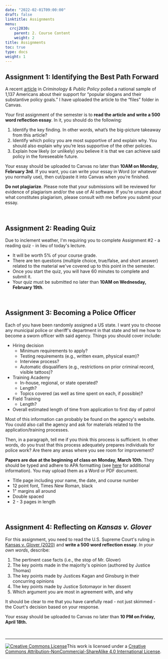 ```yaml
---
date: "2022-02-01T09:00:00"
draft: false
linktitle: Assignments
menu:
  crcj2030:
    parent: 2. Course Content
    weight: 2
title: Assignments
toc: true
type: docs
weight: 1
---
```



## Assignment 1: Identifying the Best Path Forward

A recent [article](https://doi.org/10.1111/1745-9133.12572) in *Criminology & Public Policy* polled a national sample of 1,137 Americans about their support for “popular slogans and their substantive policy goals.” I have uploaded the article to the “files” folder in Canvas.

Your first assignment of the semester is to **read the article and write a 500 word reflection essay**. In it, you should do the following:

1.	Identify the key finding. In other words, what’s the big-picture takeaway from this article? 
2.	Identify which policy you are most supportive of and explain why. You should also explain why you’re less supportive of the other policies.
3.	Explain how likely (or unlikely) you believe it is that we can achieve said policy in the foreseeable future. 

Your essay should be uploaded to Canvas no later than **10AM on Monday, February 3rd**. If you want, you can write your essay in Word (or whatever you normally use), then cut/paste it into Canvas when you’re finished. 

**Do not plagiarize**. Please note that your submissions will be reviewed for evidence of plagiarism and/or the use of AI software. If you’re unsure about what constitutes plagiarism, please consult with me before you submit your essay. 

</br>

## Assignment 2: Reading Quiz

Due to inclement weather, I'm requiring you to complete Assignment #2 - a reading quiz - in lieu of today's lecture.

* It will be worth 5% of your course grade.
* There are ten questions (multiple choice, true/false, and short answer) related to the material we've covered up to this point in the semester.
* Once you start the quiz, you will have 60 minutes to complete and submit it.
* Your quiz must be submitted no later than **10AM on Wednesday, February 19th**. 

</br>

## Assignment 3: Becoming a Police Officer

Each of you have been randomly assigned a US state. I want you to choose any municipal police or sheriff's department in that state and tell me how to become a sworn officer with said agency. Things you should cover include:

* Hiring decision
  - Minimum requirements to apply?
  - Testing requirements (e.g., written exam, physical exam)?
  - Interview process?
  - Automatic disqualifiers (e.g., restrictions on prior criminal record, visible tattoos)?
* Training Academy
  - In-house, regional, or state operated?
  - Length?
  - Topics covered (as well as time spent on each, if possible)?
* Field Training
  - Length?
* Overall estimated length of time from application to first day of patrol

Most of this information can probably be found on the agency's website. You could also call the agency and ask for materials related to the application/training processes.

Then, in a paragraph, tell me if you think this process is sufficient. In other words, do you trust that this process adequately prepares individuals for police work? Are there any areas where you see room for improvement?

**Papers are due at the beginning of class on Monday, March 10th**. They should be typed and adhere to APA formatting (see [here](https://owl.english.purdue.edu/owl/resource/560/01/) for additional information). You may upload them as a Word or PDF document.

* Title page including your name, the date, and course number
* 12 point font, Times New Roman, black
* 1" margins all around
* Double spaced
* 2 - 3 pages in length

</br>

## Assignment 4: Reflecting on *Kansas v. Glover*

For this assignment, you need to read the U.S. Supreme Court's ruling in [Kansas v. Glover (2020)](https://www.supremecourt.gov/opinions/19pdf/18-556_e1pf.pdf) and **write a 500 word reflection essay**. *In your own words*, describe:

1. The pertinent case facts (i.e., the stop of Mr. Glover)
2. The key points made in the majority's opinion (authored by Justice Thomas)
3. The key points made by Justices Kagan and Ginsburg in their concurring opinions
4. The key points made by Justice Sotomayor in her dissent
5. Which argument you are most in agreement with, and why

It should be clear to me that you have carefully read - not just skimmed - the Court's decision based on your response.

Your essay should be uploaded to Canvas no later than **10 PM on Friday, April 18th.** 

</br>

<!--

## Assignment 4: Matching Quiz

Assignment #4 is a matching quiz I've posted to our course page on Canvas. It requires you to match 10 court cases we've discussed to their primary implication for policing and society. It should be completed by **10AM on Thursday, April 21st**.

</br>

## Assignment 5: Reflecting on *Kisela v. Hughes*

For this assignment, you need to read the U.S. Supreme Court's ruling in [Kisela v. Hughes (2018)](https://www.supremecourt.gov/opinions/17pdf/17-467_bqm1.pdf) and **write a 500 word reflection essay**. *In your own words*, describe: 

1. The pertinent case facts (i.e., the shooting of Ms. Hughes)
2. The key points made in the Per Curiam opinion
3. The key points made in the dissenting opinion (authored by Justice Sotomayor and joined by Justice Ginsburg)
4. Which side you are in agreement with, and why 

It should be clear to me that you have carefully read – not just skimmed – the Court’s decision based on your response.

Your essay should be uploaded to Canvas no later than **10AM on Tuesday, May 3rd.**

-->

***

<a rel="license" href="http://creativecommons.org/licenses/by-nc-sa/4.0/"><img alt="Creative Commons License" style="border-width:0" src="https://i.creativecommons.org/l/by-nc-sa/4.0/88x31.png" /></a>This work is licensed under a <a rel="license" href="http://creativecommons.org/licenses/by-nc-sa/4.0/">Creative Commons Attribution-NonCommercial-ShareAlike 4.0 International License</a>.